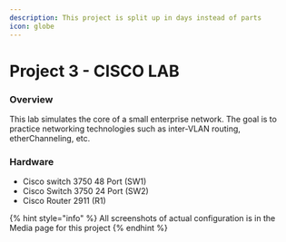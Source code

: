 ```yaml
---
description: This project is split up in days instead of parts
icon: globe
---
```


# Project 3 - CISCO LAB

### Overview

This lab simulates the core of a small enterprise network. The goal is to practice networking technologies such as inter-VLAN routing, etherChanneling, etc.

### Hardware

* Cisco switch 3750 48 Port (SW1)
* Cisco Switch 3750 24 Port (SW2)
* Cisco Router 2911 (R1)

{% hint style="info" %}
All screenshots of actual configuration is in the Media page for this project
{% endhint %}

